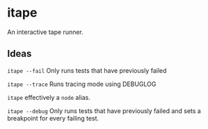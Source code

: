 # itape

An interactive tape runner.

## Ideas

`itape --fail` Only runs tests that have previously failed

`itape --trace` Runs tracing mode using DEBUGLOG

`itape` effectively a `node` alias.

`itape --debug` Only runs tests that have previously failed
    and sets a breakpoint for every failing test.
